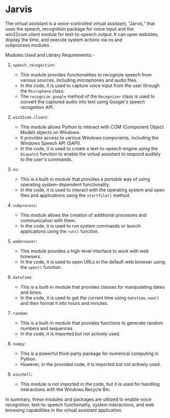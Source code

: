 # Jarvis
The virtual assistant is a voice-controlled virtual assistant, "Jarvis," that uses the speech_recognition package for voice input and the win32com.client module for text-to-speech output. It can open websites, display the time, and execute system actions via os and subprocess modules.

Modules Used and Library Requirements:-

1. `speech_recognition`:
   - This module provides functionalities to recognize speech from various sources, including microphones and audio files.
   - In the code, it is used to capture voice input from the user through the `Microphone` class.
   - The `recognize_google` method of the `Recognizer` class is used to convert the captured audio into text using Google's speech recognition API.

2. `win32com.client`:
   - This module allows Python to interact with COM (Component Object Model) objects on Windows.
   - It provides access to various Windows components, including the Windows Speech API (SAPI).
   - In the code, it is used to create a text-to-speech engine using the `Dispatch` function to enable the virtual assistant to respond audibly to the user's commands.

3. `os`:
   - This is a built-in module that provides a portable way of using operating system-dependent functionality.
   - In the code, it is used to interact with the operating system and open files and applications using the `startfile()` method.

4. `subprocess`:
   - This module allows the creation of additional processes and communication with them.
   - In the code, it is used to run system commands or launch applications using the `run()` function.

5. `webbrowser`:
   - This module provides a high-level interface to work with web browsers.
   - In the code, it is used to open URLs in the default web browser using the `open()` function.

6. `datetime`:
   - This is a built-in module that provides classes for manipulating dates and times.
   - In the code, it is used to get the current time using `datetime.now()` and then format it into hours and minutes.

7. `random`:
   - This is a built-in module that provides functions to generate random numbers and sequences.
   - In the code, it is imported but not actively used.

8. `numpy`:
   - This is a powerful third-party package for numerical computing in Python.
   - However, in the provided code, it is imported but not actively used.

9. `winshell`:
   - This module is not imported in the code, but it is used for handling interactions with the Windows Recycle Bin.

In summary, these modules and packages are utilized to enable voice recognition, text-to-speech functionality, system interactions, and web browsing capabilities in the virtual assistant application.
